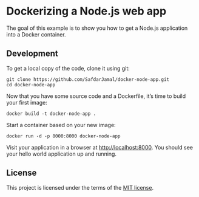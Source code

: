 # Dockerizing a Node.js web app

The goal of this example is to show you how to get a Node.js application into a Docker container.

## Development

To get a local copy of the code, clone it using git:

```
git clone https://github.com/SafdarJamal/docker-node-app.git
cd docker-node-app
```

Now that you have some source code and a Dockerfile, it’s time to build your first image:

```
docker build -t docker-node-app .
```

Start a container based on your new image:

```
docker run -d -p 8000:8000 docker-node-app
```

Visit your application in a browser at [http://localhost:8000](http://localhost:8000). You should see your hello world application up and running.

## License

This project is licensed under the terms of the [MIT license](https://github.com/SafdarJamal/docker-node-app/blob/master/LICENSE).
